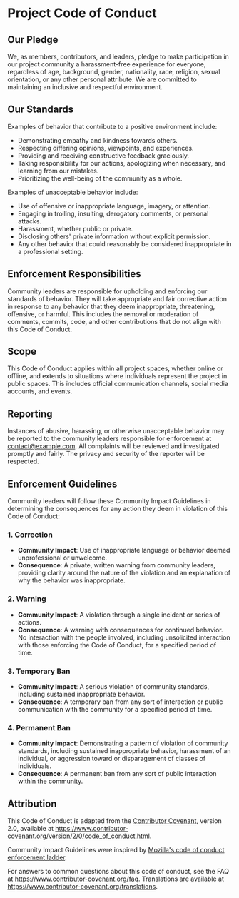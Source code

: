 # Project Code of Conduct

## Our Pledge

We, as members, contributors, and leaders, pledge to make participation in our project community a harassment-free experience for everyone, regardless of age, background, gender, nationality, race, religion, sexual orientation, or any other personal attribute. We are committed to maintaining an inclusive and respectful environment.

## Our Standards

Examples of behavior that contribute to a positive environment include:

- Demonstrating empathy and kindness towards others.
- Respecting differing opinions, viewpoints, and experiences.
- Providing and receiving constructive feedback graciously.
- Taking responsibility for our actions, apologizing when necessary, and learning from our mistakes.
- Prioritizing the well-being of the community as a whole.

Examples of unacceptable behavior include:

- Use of offensive or inappropriate language, imagery, or attention.
- Engaging in trolling, insulting, derogatory comments, or personal attacks.
- Harassment, whether public or private.
- Disclosing others' private information without explicit permission.
- Any other behavior that could reasonably be considered inappropriate in a professional setting.

## Enforcement Responsibilities

Community leaders are responsible for upholding and enforcing our standards of behavior. They will take appropriate and fair corrective action in response to any behavior that they deem inappropriate, threatening, offensive, or harmful. This includes the removal or moderation of comments, commits, code, and other contributions that do not align with this Code of Conduct.

## Scope

This Code of Conduct applies within all project spaces, whether online or offline, and extends to situations where individuals represent the project in public spaces. This includes official communication channels, social media accounts, and events.

## Reporting

Instances of abusive, harassing, or otherwise unacceptable behavior may be reported to the community leaders responsible for enforcement at [contact@example.com](mailto:contact@example.com). All complaints will be reviewed and investigated promptly and fairly. The privacy and security of the reporter will be respected.

## Enforcement Guidelines

Community leaders will follow these Community Impact Guidelines in determining the consequences for any action they deem in violation of this Code of Conduct:

### 1. Correction

- **Community Impact**: Use of inappropriate language or behavior deemed unprofessional or unwelcome.
- **Consequence**: A private, written warning from community leaders, providing clarity around the nature of the violation and an explanation of why the behavior was inappropriate.

### 2. Warning

- **Community Impact**: A violation through a single incident or series of actions.
- **Consequence**: A warning with consequences for continued behavior. No interaction with the people involved, including unsolicited interaction with those enforcing the Code of Conduct, for a specified period of time.

### 3. Temporary Ban

- **Community Impact**: A serious violation of community standards, including sustained inappropriate behavior.
- **Consequence**: A temporary ban from any sort of interaction or public communication with the community for a specified period of time.

### 4. Permanent Ban

- **Community Impact**: Demonstrating a pattern of violation of community standards, including sustained inappropriate behavior, harassment of an individual, or aggression toward or disparagement of classes of individuals.
- **Consequence**: A permanent ban from any sort of public interaction within the community.

## Attribution

This Code of Conduct is adapted from the [Contributor Covenant][homepage], version 2.0, available at https://www.contributor-covenant.org/version/2/0/code_of_conduct.html.

Community Impact Guidelines were inspired by [Mozilla's code of conduct enforcement ladder](https://github.com/mozilla/diversity).

[homepage]: https://www.contributor-covenant.org

For answers to common questions about this code of conduct, see the FAQ at https://www.contributor-covenant.org/faq. Translations are available at https://www.contributor-covenant.org/translations.
